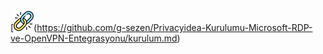 [![Link](/images/link.png)(https://github.com/g-sezen/Privacyidea-Kurulumu-Microsoft-RDP-ve-OpenVPN-Entegrasyonu/kurulum.md)
